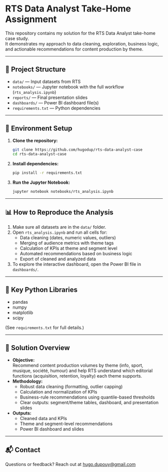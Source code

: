 # RTS Data Analyst Take-Home Assignment

This repository contains my solution for the RTS Data Analyst take-home case study.  
It demonstrates my approach to data cleaning, exploration, business logic, and actionable recommendations for content production by theme.

---

## 📁 Project Structure

- `data/` — Input datasets from RTS
- `notebooks/` — Jupyter notebook with the full workflow (`rts_analysis.ipynb`)
- `reports/` — Final presentation slides
- `dashboards/` — Power BI dashboard file(s)
- `requirements.txt` — Python dependencies

---

## 🧪 Environment Setup

1. **Clone the repository:**
    ```bash
    git clone https://github.com/hugodup/rts-data-analyst-case
    cd rts-data-analyst-case
    ```

2. **Install dependencies:**
    ```bash
    pip install -r requirements.txt
    ```

3. **Run the Jupyter Notebook:**
    ```bash
    jupyter notebook notebooks/rts_analysis.ipynb
    ```

---

## 📊 How to Reproduce the Analysis

1. Make sure all datasets are in the `data/` folder.
2. Open `rts_analysis.ipynb` and run all cells for:
    - Data cleaning (dates, numeric values, outliers)
    - Merging of audience metrics with theme tags
    - Calculation of KPIs at theme and segment level
    - Automated recommendations based on business logic
    - Export of cleaned and analyzed data
3. To explore the interactive dashboard, open the Power BI file in `dashboards/`.

---

## 🧩 Key Python Libraries

- pandas
- numpy
- matplotlib
- scipy

(See `requirements.txt` for full details.)

---

## 🚦 Solution Overview

- **Objective:**  
  Recommend content production volumes by theme (info, sport, musique, société, humour) and help RTS understand which editorial functions (acquisition, retention, loyalty) each theme supports.
- **Methodology:**  
    - Robust data cleaning (formatting, outlier capping)
    - Calculation and normalization of KPIs
    - Business-rule recommendations using quantile-based thresholds
    - Clear outputs: segment/theme tables, dashboard, and presentation slides
- **Outputs:**  
    - Cleaned data and KPIs
    - Theme and segment-level recommendations
    - Power BI dashboard and slides

---

## 📬 Contact

Questions or feedback? Reach out at hugo.dupouy@gmail.com